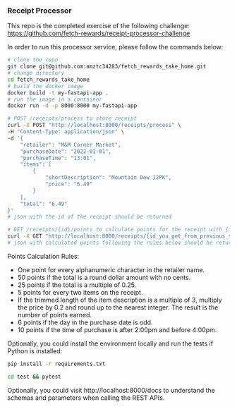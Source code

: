 ### Receipt Processor

This repo is the completed exercise of the following challenge: https://github.com/fetch-rewards/receipt-processor-challenge

In order to run this processor service, please follow the commands below:
```bash
# clone the repo
git clone git@github.com:amztc34283/fetch_rewards_take_home.git
# change directory
cd fetch_rewards_take_home
# build the docker image
docker build -t my-fastapi-app .
# run the image in a container
docker run -d -p 8000:8000 my-fastapi-app

# POST /receipts/process to store receipt
curl -X POST "http://localhost:8000/receipts/process" \
-H "Content-Type: application/json" \
-d '{
    "retailer": "M&M Corner Market",
    "purchaseDate": "2022-01-01",
    "purchaseTime": "13:01",
    "items": [
        {
            "shortDescription": "Mountain Dew 12PK",
            "price": "6.49"
        }
    ],
    "total": "6.49"
}'
# json with the id of the receipt should be returned

# GET /receipts/{id}/points to calculate points for the receipt with {id}
curl -X GET "http://localhost:8000/receipts/{id_you_get_from_previous_step}/points"
# json with calculated points following the rules below should be returned
```

Points Calculation Rules:
- One point for every alphanumeric character in the retailer name.
- 50 points if the total is a round dollar amount with no cents.
- 25 points if the total is a multiple of 0.25.
- 5 points for every two items on the receipt.
- If the trimmed length of the item description is a multiple of 3, multiply the price by 0.2 and round up to the nearest integer. The result is the number of points earned.
- 6 points if the day in the purchase date is odd.
- 10 points if the time of purchase is after 2:00pm and before 4:00pm.

Optionally, you could install the environment locally and run the tests if Python is installed:
```bash
pip install -r requirements.txt

cd test && pytest
```
Optionally, you could visit http://localhost:8000/docs to understand the schemas and parameters when calling the REST APIs.
